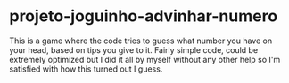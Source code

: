 # projeto-joguinho-advinhar-numero
This is a game where the code tries to guess what number you have on your head, based on tips you give to it. Fairly simple code, could be extremely optimized but I did it all by myself without any
other help so I'm satisfied with how this turned out I guess.
